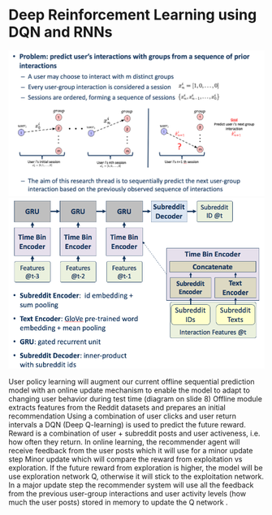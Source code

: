# Deep Reinforcement Learning using DQN and RNNs
![Group Interaction](/images/groupInteraction.png)
![RNN](/images/RNN.png)

User policy learning will augment our current offline sequential prediction model with an online update mechanism to enable the model to adapt to changing user behavior during test time (diagram on slide 8)
Offline module extracts features from the Reddit datasets and prepares an initial recommendation
Using a combination of user clicks and user return intervals a DQN (Deep Q-learning) is used to predict the future reward.
Reward is a combination of user + subreddit posts and user activeness, i.e. how often they return.
In online learning, the recommender agent will receive feedback from the user posts which it will use for a minor update step 
Minor update which will compare the reward from exploitation vs exploration.
If the future reward from exploration is higher, the model will be use exploration network Q, otherwise it will stick to the exploitation network. 
In a major update step the recommender system will use all the feedback from the previous user-group interactions and user activity levels (how much the user posts) stored in memory to update the Q network .
